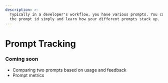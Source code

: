 ```yaml
---
description: >-
  Typically in a developer's workflow, you have various prompts. You can specify
  the prompt id simply and learn how your different prompts stack up.
---
```


# Prompt Tracking

### Coming soon

* Comparing two prompts based on usage and feedback
* Prompt metrics
